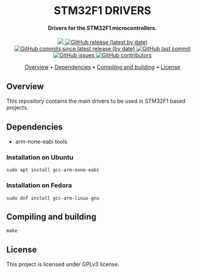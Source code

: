 <h1 align="center">
    STM32F1 DRIVERS
    <br>
</h1>

<h4 align="center">Drivers for the STM32F1 microcontrollers.</h4>

<p align="center">
    <a href="https://github.com/spacelab-ufsc/spacelab#versioning">
        <img src="https://img.shields.io/badge/status-in%20development-red?style=for-the-badge">
    </a>
    <a href="https://github.com/spacelab-ufsc/stm32f1-drivers/releases">
        <img alt="GitHub release (latest by date)" src="https://img.shields.io/github/v/release/spacelab-ufsc/stm32f1-drivers?style=for-the-badge">
    </a>
    <a href="https://github.com/spacelab-ufsc/stm32f1-drivers/releases">
        <img alt="GitHub commits since latest release (by date)" src="https://img.shields.io/github/commits-since/spacelab-ufsc/stm32f1-drivers/latest?style=for-the-badge">
    </a>
    <a href="https://github.com/spacelab-ufsc/stm32f1-drivers/commits/main">
        <img alt="GitHub last commit" src="https://img.shields.io/github/last-commit/spacelab-ufsc/stm32f1-drivers?style=for-the-badge">
    </a>
    <a href="https://github.com/spacelab-ufsc/stm32f1-drivers/issues">
        <img alt="GitHub issues" src="https://img.shields.io/github/issues/spacelab-ufsc/stm32f1-drivers?style=for-the-badge">
    </a>
    <a href="https://github.com/spacelab-ufsc/stm32f1-drivers/graphs/contributors">
        <img alt="GitHub contributors" src="https://img.shields.io/github/contributors/spacelab-ufsc/stm32f1-drivers?color=yellow&style=for-the-badge">
    </a>
</p>

<p align="center">
    <a href="#overview">Overview</a> •
    <a href="#dependencies">Dependencies</a> •
    <a href="#compiling">Compiling and building</a> •
    <a href="#license">License</a>
</p>

## Overview

This repository contains the main drivers to be used in STM32F1 based projects.

## Dependencies

* arm-none-eabi tools

### Installation on Ubuntu

```
sudo apt install gcc-arm-none-eabi
```

### Installation on Fedora

```
sudo dnf install gcc-arm-linux-gnu
```

## Compiling and building

```make```

## License

This project is licensed under GPLv3 license.
